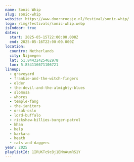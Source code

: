 ```yaml
---
name: Sonic Whip
slug: sonic-whip
website: https://www.doornroosje.nl/festival/sonic-whip/
logo: /img/festivals/sonic-whip.webp
isIndoor: true
dates:
  start: 2025-05-15T22:00:00.000Z
  end: 2025-05-16T22:00:00.000Z
location:
  country: Netherlands
  city: Nijmegen
  lat: 51.84432425462978
  lon: 5.854116671106721
lineup:
  - graveyard
  - frankie-and-the-witch-fingers
  - elder
  - the-devil-and-the-almighty-blues
  - slomosa
  - whores
  - temple-fang
  - the-janitors
  - orsak-oslo
  - lord-buffalo
  - rickshaw-billies-burger-patrol
  - khan
  - help
  - karkara
  - heath
  - rats-and-daggers
year: 2025
playlistId: 1IRUKTc9cBj1EMnAumRS1Y
---
```


